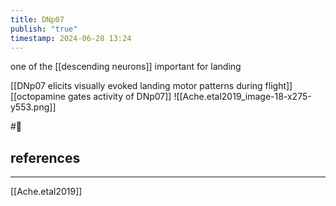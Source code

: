```yaml
---
title: DNp07
publish: "true"
timestamp: 2024-06-28 13:24
---
```

one of the [[descending neurons]] important for landing

[[DNp07 elicits visually evoked landing motor patterns during flight]]
[[octopamine gates activity of DNp07]]
![[Ache.etal2019_image-18-x275-y553.png]]

#🥚 
## references
---
[[Ache.etal2019]]